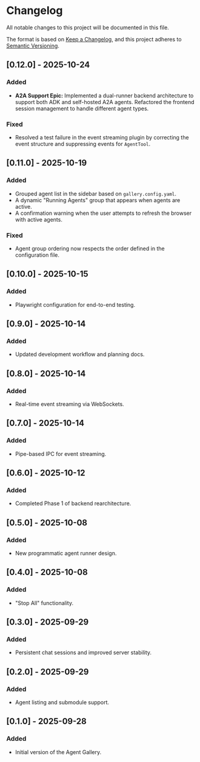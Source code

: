 # Changelog

All notable changes to this project will be documented in this file.

The format is based on [Keep a Changelog](https://keepachangelog.com/en/1.0.0/),
and this project adheres to [Semantic Versioning](https://semver.org/spec/v2.0.0.html).

## [0.12.0] - 2025-10-24

### Added

- **A2A Support Epic:** Implemented a dual-runner backend architecture to support both ADK and self-hosted A2A agents. Refactored the frontend session management to handle different agent types.

### Fixed

- Resolved a test failure in the event streaming plugin by correcting the event structure and suppressing events for `AgentTool`.

## [0.11.0] - 2025-10-19

### Added

- Grouped agent list in the sidebar based on `gallery.config.yaml`.
- A dynamic "Running Agents" group that appears when agents are active.
- A confirmation warning when the user attempts to refresh the browser with active agents.

### Fixed

- Agent group ordering now respects the order defined in the configuration file.

## [0.10.0] - 2025-10-15

### Added

- Playwright configuration for end-to-end testing.

## [0.9.0] - 2025-10-14

### Added

- Updated development workflow and planning docs.

## [0.8.0] - 2025-10-14

### Added

- Real-time event streaming via WebSockets.

## [0.7.0] - 2025-10-14

### Added

- Pipe-based IPC for event streaming.

## [0.6.0] - 2025-10-12

### Added

- Completed Phase 1 of backend rearchitecture.

## [0.5.0] - 2025-10-08

### Added

- New programmatic agent runner design.

## [0.4.0] - 2025-10-08

### Added

- "Stop All" functionality.

## [0.3.0] - 2025-09-29

### Added

- Persistent chat sessions and improved server stability.

## [0.2.0] - 2025-09-29

### Added

- Agent listing and submodule support.

## [0.1.0] - 2025-09-28

### Added

- Initial version of the Agent Gallery.
